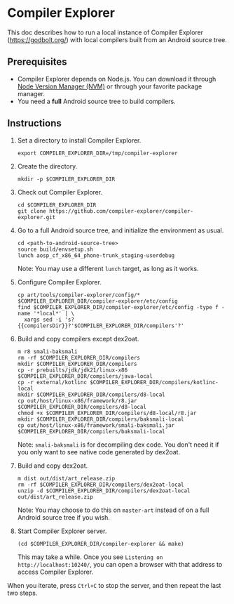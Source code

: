 # Compiler Explorer

This doc describes how to run a local instance of Compiler Explorer
(https://godbolt.org/) with local compilers built from an Android source tree.

## Prerequisites

- Compiler Explorer depends on Node.js. You can download it through
  [Node Version Manager (NVM)](https://nodejs.org/en/download/package-manager) or
  through your favorite package manager.
- You need a **full** Android source tree to build compilers.

## Instructions

1. Set a directory to install Compiler Explorer.

    ```
    export COMPILER_EXPLORER_DIR=/tmp/compiler-explorer
    ```

1. Create the directory.

    ```
    mkdir -p $COMPILER_EXPLORER_DIR
    ```

1. Check out Compiler Explorer.

    ```
    cd $COMPILER_EXPLORER_DIR
    git clone https://github.com/compiler-explorer/compiler-explorer.git
    ```

1. Go to a full Android source tree, and initialize the environment as usual.

    ```
    cd <path-to-android-source-tree>
    source build/envsetup.sh
    lunch aosp_cf_x86_64_phone-trunk_staging-userdebug
    ```

    Note: You may use a different `lunch` target, as long as it works.

1. Configure Compiler Explorer.

    ```
    cp art/tools/compiler-explorer/config/* $COMPILER_EXPLORER_DIR/compiler-explorer/etc/config
    find $COMPILER_EXPLORER_DIR/compiler-explorer/etc/config -type f -name '*local*' | \
      xargs sed -i 's?{{compilersDir}}?'$COMPILER_EXPLORER_DIR/compilers'?'
    ```

1. Build and copy compilers except dex2oat.

    ```
    m r8 smali-baksmali
    rm -rf $COMPILER_EXPLORER_DIR/compilers
    mkdir $COMPILER_EXPLORER_DIR/compilers
    cp -r prebuilts/jdk/jdk21/linux-x86 $COMPILER_EXPLORER_DIR/compilers/java-local
    cp -r external/kotlinc $COMPILER_EXPLORER_DIR/compilers/kotlinc-local
    mkdir $COMPILER_EXPLORER_DIR/compilers/d8-local
    cp out/host/linux-x86/framework/r8.jar $COMPILER_EXPLORER_DIR/compilers/d8-local
    chmod +x $COMPILER_EXPLORER_DIR/compilers/d8-local/r8.jar
    mkdir $COMPILER_EXPLORER_DIR/compilers/baksmali-local
    cp out/host/linux-x86/framework/smali-baksmali.jar $COMPILER_EXPLORER_DIR/compilers/baksmali-local
    ```

    Note: `smali-baksmali` is for decompiling dex code. You don't need it if you
    only want to see native code generated by dex2oat.

1. Build and copy dex2oat.

    ```
    m dist out/dist/art_release.zip
    rm -rf $COMPILER_EXPLORER_DIR/compilers/dex2oat-local
    unzip -d $COMPILER_EXPLORER_DIR/compilers/dex2oat-local out/dist/art_release.zip
    ```

    Note: You may choose to do this on `master-art` instead of on a full Android
    source tree if you wish.

1. Start Compiler Explorer server.

    ```
    (cd $COMPILER_EXPLORER_DIR/compiler-explorer && make)
    ```

    This may take a while. Once you see `Listening on http://localhost:10240/`,
    you can open a browser with that address to access Compiler Explorer.

When you iterate, press `Ctrl+C` to stop the server, and then repeat the last
two steps.
